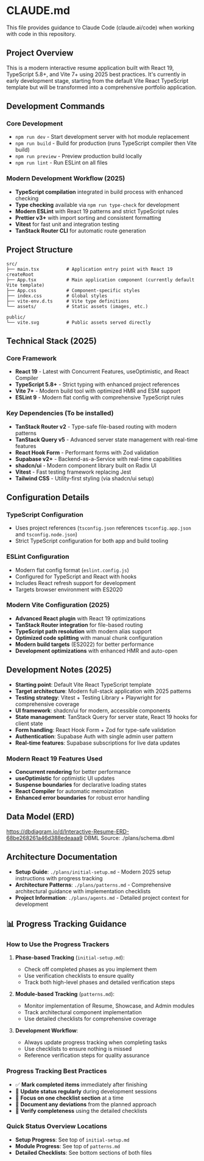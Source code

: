 # CLAUDE.md

This file provides guidance to Claude Code (claude.ai/code) when working with code in this repository.

## Project Overview

This is a modern interactive resume application built with React 19, TypeScript 5.8+, and Vite 7+ using 2025 best practices. It's currently in early development stage, starting from the default Vite React TypeScript template but will be transformed into a comprehensive portfolio application.

## Development Commands

### Core Development

- `npm run dev` - Start development server with hot module replacement
- `npm run build` - Build for production (runs TypeScript compiler then Vite build)
- `npm run preview` - Preview production build locally
- `npm run lint` - Run ESLint on all files

### Modern Development Workflow (2025)

- **TypeScript compilation** integrated in build process with enhanced checking
- **Type checking** available via `npm run type-check` for development
- **Modern ESLint** with React 19 patterns and strict TypeScript rules
- **Prettier v3+** with import sorting and consistent formatting
- **Vitest** for fast unit and integration testing
- **TanStack Router CLI** for automatic route generation

## Project Structure

```
src/
├── main.tsx          # Application entry point with React 19 createRoot
├── App.tsx           # Main application component (currently default Vite template)
├── App.css           # Component-specific styles
├── index.css         # Global styles
├── vite-env.d.ts     # Vite type definitions
└── assets/           # Static assets (images, etc.)

public/
└── vite.svg          # Public assets served directly

```

## Technical Stack (2025)

### Core Framework
- **React 19** - Latest with Concurrent Features, useOptimistic, and React Compiler
- **TypeScript 5.8+** - Strict typing with enhanced project references
- **Vite 7+** - Modern build tool with optimized HMR and ESM support
- **ESLint 9** - Modern flat config with comprehensive TypeScript rules

### Key Dependencies (To be installed)
- **TanStack Router v2** - Type-safe file-based routing with modern patterns
- **TanStack Query v5** - Advanced server state management with real-time features
- **React Hook Form** - Performant forms with Zod validation
- **Supabase v2+** - Backend-as-a-Service with real-time capabilities
- **shadcn/ui** - Modern component library built on Radix UI
- **Vitest** - Fast testing framework replacing Jest
- **Tailwind CSS** - Utility-first styling (via shadcn/ui setup)

## Configuration Details

### TypeScript Configuration

- Uses project references (`tsconfig.json` references `tsconfig.app.json` and `tsconfig.node.json`)
- Strict TypeScript configuration for both app and build tooling

### ESLint Configuration

- Modern flat config format (`eslint.config.js`)
- Configured for TypeScript and React with hooks
- Includes React refresh support for development
- Targets browser environment with ES2020

### Modern Vite Configuration (2025)

- **Advanced React plugin** with React 19 optimizations
- **TanStack Router integration** for file-based routing
- **TypeScript path resolution** with modern alias support
- **Optimized code splitting** with manual chunk configuration
- **Modern build targets** (ES2022) for better performance
- **Development optimizations** with enhanced HMR and auto-open

## Development Notes (2025)

- **Starting point**: Default Vite React TypeScript template
- **Target architecture**: Modern full-stack application with 2025 patterns
- **Testing strategy**: Vitest + Testing Library + Playwright for comprehensive coverage
- **UI framework**: shadcn/ui for modern, accessible components
- **State management**: TanStack Query for server state, React 19 hooks for client state
- **Form handling**: React Hook Form + Zod for type-safe validation
- **Authentication**: Supabase Auth with single admin user pattern
- **Real-time features**: Supabase subscriptions for live data updates

### Modern React 19 Features Used
- **Concurrent rendering** for better performance
- **useOptimistic** for optimistic UI updates
- **Suspense boundaries** for declarative loading states
- **React Compiler** for automatic memoization
- **Enhanced error boundaries** for robust error handling

## Data Model (ERD)

https://dbdiagram.io/d/Interactive-Resume-ERD-68be268261a46d388edeaaa9
DBML Source: ./plans/schema.dbml

## Architecture Documentation

- **Setup Guide**: `./plans/initial-setup.md` - Modern 2025 setup instructions with progress tracking
- **Architecture Patterns**: `./plans/patterns.md` - Comprehensive architectural guidance with implementation checklists
- **Project Information**: `./plans/agents.md` - Detailed project context for development

## 📊 Progress Tracking Guidance

### How to Use the Progress Trackers

1. **Phase-based Tracking** (`initial-setup.md`):
   - Check off completed phases as you implement them
   - Use verification checklists to ensure quality
   - Track both high-level phases and detailed verification steps

2. **Module-based Tracking** (`patterns.md`):
   - Monitor implementation of Resume, Showcase, and Admin modules
   - Track architectural component implementation
   - Use detailed checklists for comprehensive coverage

3. **Development Workflow**:
   - Always update progress tracking when completing tasks
   - Use checklists to ensure nothing is missed
   - Reference verification steps for quality assurance

### Progress Tracking Best Practices

- ✅ **Mark completed items** immediately after finishing
- 🔄 **Update status regularly** during development sessions  
- 🎯 **Focus on one checklist section** at a time
- 📝 **Document any deviations** from the planned approach
- 🧪 **Verify completeness** using the detailed checklists

### Quick Status Overview Locations

- **Setup Progress**: See top of `initial-setup.md`
- **Module Progress**: See top of `patterns.md`  
- **Detailed Checklists**: See bottom sections of both files
